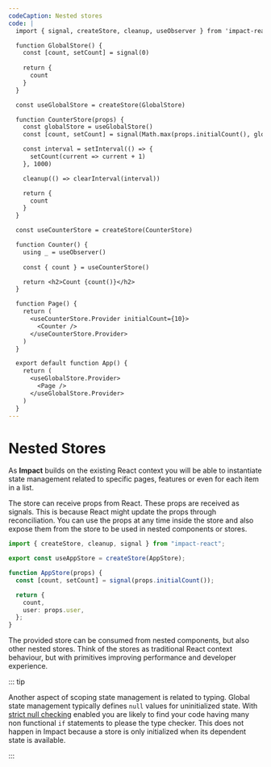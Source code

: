 ```yaml
---
codeCaption: Nested stores
code: |
  import { signal, createStore, cleanup, useObserver } from 'impact-react'

  function GlobalStore() {
    const [count, setCount] = signal(0)
    
    return {
      count
    }
  }

  const useGlobalStore = createStore(GlobalStore)

  function CounterStore(props) {
    const globalStore = useGlobalStore()
    const [count, setCount] = signal(Math.max(props.initialCount(), globalStore.count()))

    const interval = setInterval(() => {
      setCount(current => current + 1)
    }, 1000)

    cleanup(() => clearInterval(interval))

    return {
      count
    }
  }

  const useCounterStore = createStore(CounterStore)

  function Counter() {
    using _ = useObserver()
    
    const { count } = useCounterStore()

    return <h2>Count {count()}</h2>
  }

  function Page() {
    return (
      <useCounterStore.Provider initialCount={10}>
        <Counter />
      </useCounterStore.Provider>  
    )
  }

  export default function App() {
    return (
      <useGlobalStore.Provider>
        <Page />
      </useGlobalStore.Provider>
    )
  }
---
```


# Nested Stores

As **Impact** builds on the existing React context you will be able to instantiate state management related to specific pages, features or even for each item in a list.

The store can receive props from React. These props are received as signals. This is because React might update the props through reconciliation. You can use the props at any time inside the store and also expose them from the store to be used in nested components or stores.

```ts
import { createStore, cleanup, signal } from "impact-react";

export const useAppStore = createStore(AppStore);

function AppStore(props) {
  const [count, setCount] = signal(props.initialCount());

  return {
    count,
    user: props.user,
  };
}
```

The provided store can be consumed from nested components, but also other nested stores. Think of the stores as traditional React context behaviour, but with primitives improving performance and developer experience.

::: tip

Another aspect of scoping state management is related to typing. Global state management typically defines `null` values for uninitialized state. With [strict null checking](https://www.typescriptlang.org/tsconfig/strictNullChecks.html) enabled you are likely to find your code having many non functional `if` statements to please the type checker. This does not happen in Impact because a store is only initialized when its dependent state is available.

:::

<ClientOnly>
 <Playground />
</ClientOnly>

